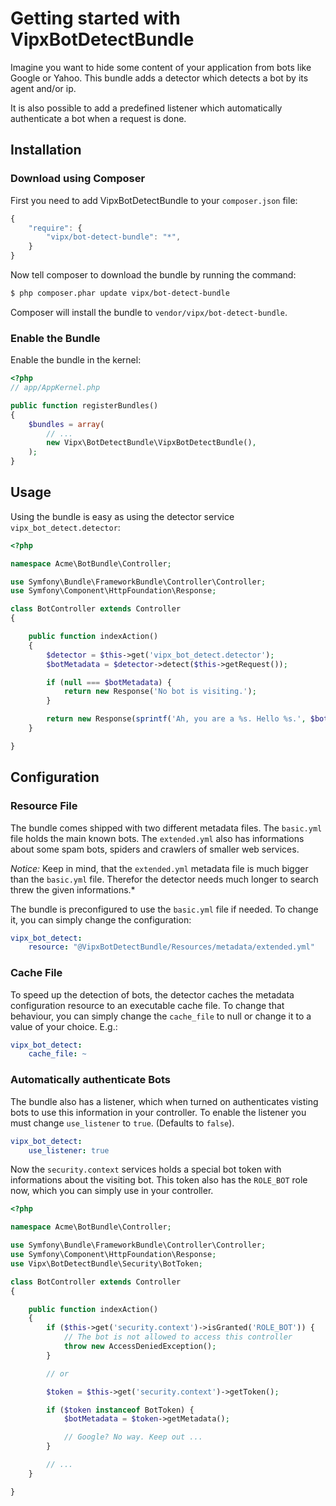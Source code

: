 # Getting started with VipxBotDetectBundle

Imagine you want to hide some content of your application from bots like Google or Yahoo. This bundle adds a detector which detects a bot by its agent and/or ip.

It is also possible to add a predefined listener which automatically authenticate a bot when a request is done.

## Installation

### Download using Composer

First you need to add VipxBotDetectBundle to your `composer.json` file:

``` js
{
    "require": {
        "vipx/bot-detect-bundle": "*",
    }
}
```

Now tell composer to download the bundle by running the command:

``` bash
$ php composer.phar update vipx/bot-detect-bundle
```

Composer will install the bundle to `vendor/vipx/bot-detect-bundle`.

### Enable the Bundle

Enable the bundle in the kernel:

``` php
<?php
// app/AppKernel.php

public function registerBundles()
{
    $bundles = array(
        // ...
        new Vipx\BotDetectBundle\VipxBotDetectBundle(),
    );
}
```

## Usage

Using the bundle is easy as using the detector service `vipx_bot_detect.detector`:

``` php
<?php

namespace Acme\BotBundle\Controller;

use Symfony\Bundle\FrameworkBundle\Controller\Controller;
use Symfony\Component\HttpFoundation\Response;

class BotController extends Controller
{

    public function indexAction()
    {
        $detector = $this->get('vipx_bot_detect.detector');
        $botMetadata = $detector->detect($this->getRequest());

        if (null === $botMetadata) {
            return new Response('No bot is visiting.');
        }

        return new Response(sprintf('Ah, you are a %s. Hello %s.', $botMetadata->getType(), $botMetadata->getName()));
    }

}
```

## Configuration

### Resource File

The bundle comes shipped with two different metadata files. The `basic.yml` file holds the main known bots. The `extended.yml` also has informations about some spam bots, spiders and crawlers of smaller web services.

_Notice:_ Keep in mind, that the `extended.yml` metadata file is much bigger than the `basic.yml` file. Therefor the detector needs much longer to search threw the given informations.*

The bundle is preconfigured to use the `basic.yml` file if needed. To change it, you can simply change the configuration:

``` yaml
vipx_bot_detect:
    resource: "@VipxBotDetectBundle/Resources/metadata/extended.yml"
```

### Cache File

To speed up the detection of bots, the detector caches the metadata configuration resource to an executable cache file. To change that behaviour, you can simply change the `cache_file` to null or change it to a value of your choice. E.g.:

``` yaml
vipx_bot_detect:
    cache_file: ~
```

### Automatically authenticate Bots

The bundle also has a listener, which when turned on authenticates visting bots to use this information in your controller. To enable the listener you must change `use_listener` to `true`. (Defaults to `false`).

``` yaml
vipx_bot_detect:
    use_listener: true
```

Now the `security.context` services holds a special bot token with informations about the visiting bot. This token also has the `ROLE_BOT` role now, which you can simply use in your controller.

``` php
<?php

namespace Acme\BotBundle\Controller;

use Symfony\Bundle\FrameworkBundle\Controller\Controller;
use Symfony\Component\HttpFoundation\Response;
use Vipx\BotDetectBundle\Security\BotToken;

class BotController extends Controller
{

    public function indexAction()
    {
        if ($this->get('security.context')->isGranted('ROLE_BOT')) {
            // The bot is not allowed to access this controller
            throw new AccessDeniedException();
        }

        // or

        $token = $this->get('security.context')->getToken();

        if ($token instanceof BotToken) {
            $botMetadata = $token->getMetadata();

            // Google? No way. Keep out ...
        }

        // ...
    }

}
```